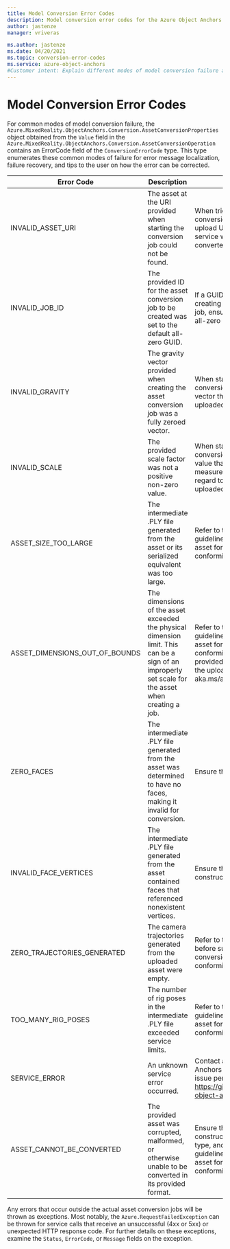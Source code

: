```yaml
---
title: Model Conversion Error Codes
description: Model conversion error codes for the Azure Object Anchors service.
author: jastenze
manager: vriveras

ms.author: jastenze
ms.date: 04/20/2021
ms.topic: conversion-error-codes
ms.service: azure-object-anchors
#Customer intent: Explain different modes of model conversion failure and how to recover from them.
---
```


# Model Conversion Error Codes

For common modes of model conversion failure, the `Azure.MixedReality.ObjectAnchors.Conversion.AssetConversionProperties` object obtained from the `Value` field in the `Azure.MixedReality.ObjectAnchors.Conversion.AssetConversionOperation` contains an ErrorCode field of the `ConversionErrorCode` type. This type enumerates these common modes of failure for error message localization, failure recovery, and tips to the user on how the error can be corrected.

| Error Code                    | Description                       |  Mitigation                       |
| ---                      | ---                               | ---                               |
| INVALID_ASSET_URI | The asset at the URI provided when starting the conversion job could not be found. | When triggering an asset conversion job, provide an upload URI obtained from the service where the asset to be converted has been uploaded. |
| INVALID_JOB_ID | The provided ID for the asset conversion job to be created was set to the default all-zero GUID. | If a GUID is specified when creating an asset conversion job, ensure it is not the default all-zero GUID. |
| INVALID_GRAVITY | The gravity vector provided when creating the asset conversion job was a fully zeroed vector. | When starting an asset conversion, provide the gravity vector that corresponds to the uploaded asset. |
| INVALID_SCALE | The provided scale factor was not a positive non-zero value. | When starting an asset conversion, provide the scalar value that corresponds to the measurement unit scale (with regard to meters) of the uploaded asset. |
| ASSET_SIZE_TOO_LARGE | The intermediate .PLY file generated from the asset or its serialized equivalent was too large. | Refer to the asset size guidelines before submitting an asset for conversion to ensure conformity: aka.ms/aoa/faq |
| ASSET_DIMENSIONS_OUT_OF_BOUNDS | The dimensions of the asset exceeded the physical dimension limit. This can be a sign of an improperly set scale for the asset when creating a job. | Refer to the asset size guidelines before submitting an asset for conversion to ensure conformity, and ensure the provided scale corresponds to the uploaded asset: aka.ms/aoa/faq |
| ZERO_FACES | The intermediate .PLY file generated from the asset was determined to have no faces, making it invalid for conversion. | Ensure the asset is a valid mesh. |
| INVALID_FACE_VERTICES | The intermediate .PLY file generated from the asset contained faces that referenced nonexistent vertices. | Ensure the asset file is validly constructed. |
| ZERO_TRAJECTORIES_GENERATED | The camera trajectories generated from the uploaded asset were empty. | Refer to the asset guidelines before submitting an asset for conversion to ensure conformity: aka.ms/aoa/faq |
| TOO_MANY_RIG_POSES | The number of rig poses in the intermediate .PLY file exceeded service limits. | Refer to the asset size guidelines before submitting an asset for conversion to ensure conformity: aka.ms/aoa/faq |
| SERVICE_ERROR | An unknown service error occurred. | Contact a member of the Object Anchors service team if the issue persists: https://github.com/Azure/azure-object-anchors/issues |
| ASSET_CANNOT_BE_CONVERTED | The provided asset was corrupted, malformed, or otherwise unable to be converted in its provided format. | Ensure the asset is a validly constructed file of the specified type, and refer to the asset size guidelines before submitting an asset for conversion to ensure conformity: aka.ms/aoa/faq |

Any errors that occur outside the actual asset conversion jobs will be thrown as exceptions. Most notably, the `Azure.RequestFailedException` can be thrown for service calls that receive an unsuccessful (4xx or 5xx) or unexpected HTTP response code. For further details on these exceptions, examine the `Status`, `ErrorCode`, or `Message` fields on the exception.